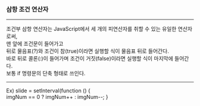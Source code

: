 ### 삼항 조건 연산자  
---
조건부 삼항 연산자는 JavaScript에서 세 개의 피연산자를 취할 수 있는 유일한 연산자로써,  
맨 앞에 조건문이 들어가고  
뒤로 물음표(?)와 조건이 참(true)이라면 실행할 식이 물음표 뒤로 들어간다.  
바로 뒤로 콜론(:)이 들어가며 조건이 거짓(false)이라면 실행할 식이 마지막에 들어간다.    
보통 if 명령문의 단축 형태로 쓰인다.  

---  
Ex) slide = setInterval(function () {  
     imgNum == 0 ? imgNum++ : imgNum--; }
